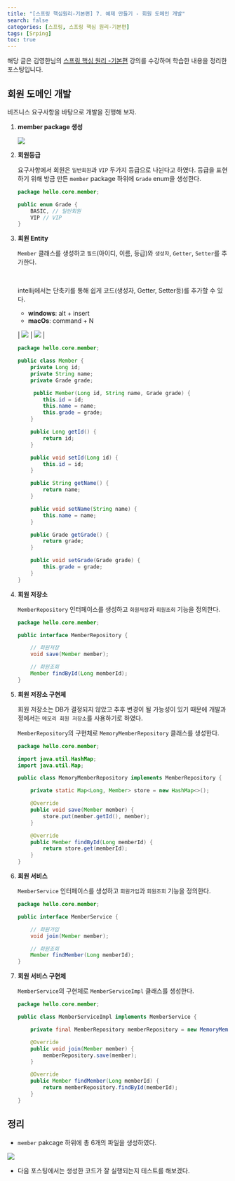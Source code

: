 ```yaml
---
title: "[스프링 핵심원리-기본편] 7. 예제 만들기 - 회원 도메인 개발"
search: false
categories: [스프링, 스프링 핵심 원리-기본편]
tags: [Srping]
toc: true
---
```




해당 글은 김영한님의 [스프링 핵심 원리 -기본편](https://www.inflearn.com/course/%EC%8A%A4%ED%94%84%EB%A7%81-%ED%95%B5%EC%8B%AC-%EC%9B%90%EB%A6%AC-%EA%B8%B0%EB%B3%B8%ED%8E%B8/dashboard) 강의를 수강하며 학습한 내용을 정리한 포스팅입니다.



## 회원 도메인 개발

비즈니스 요구사항을 바탕으로 개발을 진행해 보자.



1. **member package 생성**

   ![]({{site.url}}/assets/img/post/spring/basics/07/img01.PNG)



2. **회원등급**

   요구사항에서 회원은 `일반회원`과 `VIP` 두가지 등급으로 나뉜다고 하였다. 등급을 표현하기 위해 방금 만든 `member` package 하위에 `Grade` enum을 생성한다.

   ```java
   package hello.core.member;

   public enum Grade {
       BASIC, // 일반회원
       VIP // VIP
   }
   ```



3. **회원 Entity**

   `Member` 클래스를 생성하고 `필드`(아이디, 이름, 등급)와 `생성자`, `Getter`, `Setter`를 추가한다.

   <br>

   intellij에서는 단축키를 통해 쉽게 코드(생성자, Getter, Setter등)를 추가할 수 있다.

   - **windows**: alt + insert
   - **macOs**: command + N

   | ![]({{site.url}}/assets/img/post/spring/basics/07/img02.jpg) | ![]({{site.url}}/assets/img/post/spring/basics/07/img03.jpg) |

   ```java
   package hello.core.member;

   public class Member {
       private Long id;
       private String name;
       private Grade grade;

        public Member(Long id, String name, Grade grade) {
           this.id = id;
           this.name = name;
           this.grade = grade;
       }

       public Long getId() {
           return id;
       }

       public void setId(Long id) {
           this.id = id;
       }

       public String getName() {
           return name;
       }

       public void setName(String name) {
           this.name = name;
       }

       public Grade getGrade() {
           return grade;
       }

       public void setGrade(Grade grade) {
           this.grade = grade;
       }
   }
   ```



4. **회원 저장소**

   `MemberRepository` 인터페이스를 생성하고 `회원저장`과 `회원조회` 기능을 정의한다.

   ```java
   package hello.core.member;

   public interface MemberRepository {

       // 회원저장
       void save(Member member);

       // 회원조회
       Member findById(Long memberId);
   }

   ```



5. **회원 저장소 구현체**

   회원 저장소는 DB가 결정되지 않았고 추후 변경이 될 가능성이 있기 때문에 개발과정에서는 `메모리 회원 저장소`를 사용하기로 하였다.

   `MemberRepository`의 구현체로 `MemoryMemberRepository` 클래스를 생성한다.

   ```java
   package hello.core.member;

   import java.util.HashMap;
   import java.util.Map;

   public class MemoryMemberRepository implements MemberRepository {

       private static Map<Long, Member> store = new HashMap<>();

       @Override
       public void save(Member member) {
           store.put(member.getId(), member);
       }

       @Override
       public Member findById(Long memberId) {
           return store.get(memberId);
       }
   }
   ```



6. **회원 서비스**

   `MemberService` 인터페이스를 생성하고 `회원가입`과 `회원조회` 기능을 정의한다.

   ```java
   package hello.core.member;

   public interface MemberService {

       // 회원가입
       void join(Member member);

       // 회원조회
       Member findMember(Long memberId);
   }

   ```



7. **회원 서비스 구현체**

   `MemberService`의 구현체로 `MemberServiceImpl` 클래스를 생성한다.

   ```java
   package hello.core.member;

   public class MemberServiceImpl implements MemberService {

       private final MemberRepository memberRepository = new MemoryMemberRepository();

       @Override
       public void join(Member member) {
           memberRepository.save(member);
       }

       @Override
       public Member findMember(Long memberId) {
           return memberRepository.findById(memberId);
       }
   }
   ```



## 정리

- `member` pakcage 하위에 총 6개의 파일을 생성하였다.

![]({{site.url}}/assets/img/post/spring/basics/07/img04.PNG)

- 다음 포스팅에서는 생성한 코드가 잘 실행되는지 테스트를 해보겠다.
